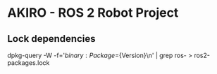 # AKIRO - ROS 2 Robot Project

## Lock dependencies

   dpkg-query -W -f='${binary:Package}=${Version}\n' | grep ros- > ros2-packages.lock